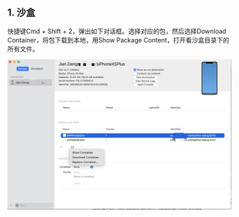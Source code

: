 ## 1. 沙盒

快捷键Cmd + Shift + 2，弹出如下对话框。选择对应的包，然后选择Download Container，将包下载到本地，用Show Package Content，打开看沙盒目录下的所有文件。

![image-20220908181516443](.asserts/image-20220908181516443.png)